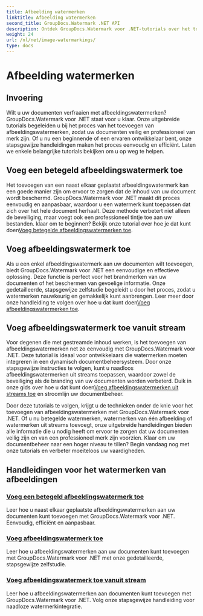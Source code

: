 ```yaml
---
title: Afbeelding watermerken
linktitle: Afbeelding watermerken
second_title: GroupDocs.Watermark .NET API
description: Ontdek GroupDocs.Watermark voor .NET-tutorials over het toevoegen van afbeeldingswatermerken. Leer stapsgewijze methoden om de beveiliging en branding van uw document te verbeteren.
weight: 24
url: /nl/net/image-watermarkings/
type: docs
---
```

# Afbeelding watermerken

## Invoering

Wilt u uw documenten verfraaien met afbeeldingswatermerken? GroupDocs.Watermark voor .NET staat voor u klaar. Onze uitgebreide tutorials begeleiden u bij het proces van het toevoegen van afbeeldingswatermerken, zodat uw documenten veilig en professioneel van merk zijn. Of u nu een beginnende of een ervaren ontwikkelaar bent, onze stapsgewijze handleidingen maken het proces eenvoudig en efficiënt. Laten we enkele belangrijke tutorials bekijken om u op weg te helpen.

## Voeg een betegeld afbeeldingswatermerk toe
Het toevoegen van een naast elkaar geplaatst afbeeldingswatermerk kan een goede manier zijn om ervoor te zorgen dat de inhoud van uw document wordt beschermd. GroupDocs.Watermark voor .NET maakt dit proces eenvoudig en aanpasbaar, waardoor u een watermerk kunt toepassen dat zich over het hele document herhaalt. Deze methode verbetert niet alleen de beveiliging, maar voegt ook een professioneel tintje toe aan uw bestanden. klaar om te beginnen? Bekijk onze tutorial over hoe je dat kunt doen[Voeg betegelde afbeeldingswatermerken toe](./add-tiled-image-watermark/).

## Voeg afbeeldingswatermerk toe
 Als u een enkel afbeeldingswatermerk aan uw documenten wilt toevoegen, biedt GroupDocs.Watermark voor .NET een eenvoudige en effectieve oplossing. Deze functie is perfect voor het brandmerken van uw documenten of het beschermen van gevoelige informatie. Onze gedetailleerde, stapsgewijze zelfstudie begeleidt u door het proces, zodat u watermerken nauwkeurig en gemakkelijk kunt aanbrengen. Leer meer door onze handleiding te volgen over hoe u dat kunt doen[Voeg afbeeldingswatermerken toe](./add-image-watermark/).

## Voeg afbeeldingswatermerk toe vanuit stream
Voor degenen die met gestreamde inhoud werken, is het toevoegen van afbeeldingswatermerken net zo eenvoudig met GroupDocs.Watermark voor .NET. Deze tutorial is ideaal voor ontwikkelaars die watermerken moeten integreren in een dynamisch documentbeheersysteem. Door onze stapsgewijze instructies te volgen, kunt u naadloos afbeeldingswatermerken uit streams toepassen, waardoor zowel de beveiliging als de branding van uw documenten worden verbeterd. Duik in onze gids over hoe u dat kunt doen[Voeg afbeeldingswatermerken uit streams toe](./add-image-watermark-from-stream/) en stroomlijn uw documentbeheer.

Door deze tutorials te volgen, krijgt u de technieken onder de knie voor het toevoegen van afbeeldingswatermerken met GroupDocs.Watermark voor .NET. Of u nu betegelde watermerken, watermerken van één afbeelding of watermerken uit streams toevoegt, onze uitgebreide handleidingen bieden alle informatie die u nodig heeft om ervoor te zorgen dat uw documenten veilig zijn en van een professioneel merk zijn voorzien. Klaar om uw documentbeheer naar een hoger niveau te tillen? Begin vandaag nog met onze tutorials en verbeter moeiteloos uw vaardigheden.

## Handleidingen voor het watermerken van afbeeldingen
### [Voeg een betegeld afbeeldingswatermerk toe](./add-tiled-image-watermark/)
Leer hoe u naast elkaar geplaatste afbeeldingswatermerken aan uw documenten kunt toevoegen met GroupDocs.Watermark voor .NET. Eenvoudig, efficiënt en aanpasbaar.
### [Voeg afbeeldingswatermerk toe](./add-image-watermark/)
Leer hoe u afbeeldingswatermerken aan uw documenten kunt toevoegen met GroupDocs.Watermark voor .NET met onze gedetailleerde, stapsgewijze zelfstudie.
### [Voeg afbeeldingswatermerk toe vanuit stream](./add-image-watermark-from-stream/)
Leer hoe u afbeeldingswatermerken aan documenten kunt toevoegen met GroupDocs.Watermark voor .NET. Volg onze stapsgewijze handleiding voor naadloze watermerkintegratie.